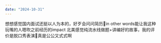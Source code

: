 ```yaml
---
date: "2024-10-31"
---
```

想想感觉国内面试还挺以人为本的，好歹会问问简历🤔in other words能让我这种玩嘴的人嗯吹之前经历的impact 北美感觉纯流水线做题+讲编好的故事，我的评价是脱口秀表演🫤真是公公又式式啊
